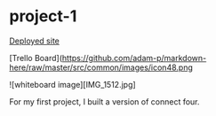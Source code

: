 # project-1
[Deployed site](https://ecstatic-minsky-8654bf.netlify.com)


[Trello Board](https://github.com/adam-p/markdown-here/raw/master/src/common/images/icon48.png 

![whiteboard image][IMG_1512.jpg]

For my first project, I built a version of connect four. 